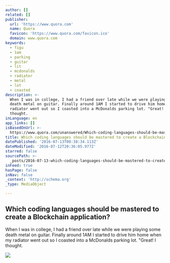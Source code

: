 ```yaml
---
author: []
related: []
publisher:
  url: 'https://www.quora.com'
  name: Quora
  favicon: 'https://www.quora.com/favicon.ico'
  domain: www.quora.com
keywords:
  - figu
  - 1am
  - parking
  - guitar
  - lit
  - mcdonalds
  - radiator
  - metal
  - lot
  - coasted
description: >-
  When I was in college, I had a friend over late while we were playing some
  death metal on guitar. Finally around 1AM I started to drive him home when my
  radiator went out so I coasted into a McDonalds parking lot. "Great! I
  thought.
inLanguage: en
app_links: []
isBasedOnUrl: >-
  https://www.quora.com/unanswered/Which-coding-languages-should-be-mastered-to-create-a-Blockchain-application
title: Which coding languages should be mastered to create a Blockchain application?
datePublished: '2016-07-13T00:38:34.113Z'
dateModified: '2016-07-12T20:36:05.977Z'
starred: false
sourcePath: >-
  _posts/2016-07-13-which-coding-languages-should-be-mastered-to-create-a-blockc.md
inFeed: true
hasPage: false
inNav: false
_context: 'http://schema.org'
_type: MediaObject

---
```

<article style=""><h1>Which coding languages should be mastered to create a Blockchain application?</h1><p>When I was in college, I had a friend over late while we were playing some death metal on guitar. Finally around 1AM I started to drive him home when my radiator went out so I coasted into a McDonalds parking lot. "Great! I thought.</p><img src="https://qsf.ec.quoracdn.net/-images.new_grid.fb_share_default.pnge6dde9cfa6e03c43.png" /></article>
